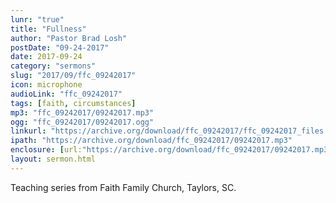 ```yaml
---
lunr: "true"
title: "Fullness"
author: "Pastor Brad Losh"
postDate: "09-24-2017"
date: 2017-09-24
category: "sermons"
slug: "2017/09/ffc_09242017"
icon: microphone
audioLink: "ffc_09242017"
tags: [faith, circumstances]
mp3: "ffc_09242017/09242017.mp3"
ogg: "ffc_09242017/09242017.ogg"
linkurl: "https://archive.org/download/ffc_09242017/ffc_09242017_files.xml"
ipath: "https://archive.org/download/ffc_09242017/09242017.mp3"
enclosure: [url:"https://archive.org/download/ffc_09242017/09242017.mp3"]
layout: sermon.html
---
```


Teaching series from Faith Family Church, Taylors, SC.